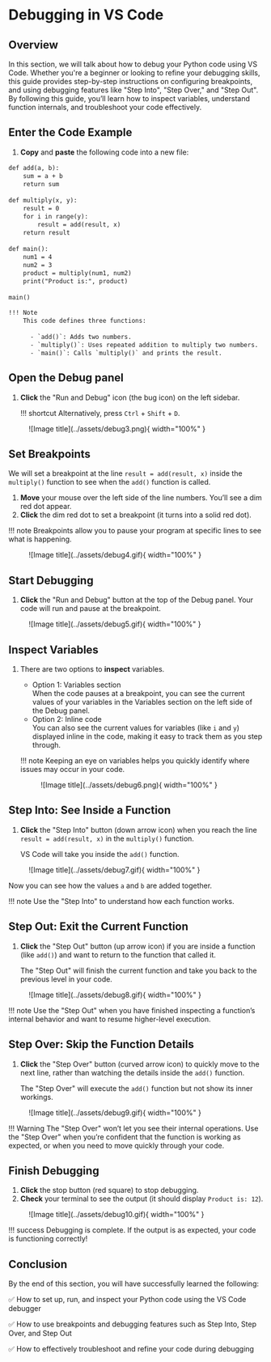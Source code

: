 # Debugging in VS Code

## Overview
In this section, we will talk about how to debug your Python code using VS Code. Whether you're a beginner or looking to refine your debugging skills, this guide provides step-by-step instructions on configuring breakpoints, and using debugging features like "Step Into", "Step Over," and "Step Out". By following this guide, you’ll learn how to inspect variables, understand function internals, and troubleshoot your code effectively.

## Enter the Code Example

1. <span >**Copy**</span> and <span >**paste**</span> the following code into a new file:
``` { .py }
def add(a, b):
    sum = a + b
    return sum

def multiply(x, y):
    result = 0
    for i in range(y):
        result = add(result, x)
    return result

def main():
    num1 = 4
    num2 = 3
    product = multiply(num1, num2)
    print("Product is:", product)

main()
```

    !!! Note
        This code defines three functions:

          - `add()`: Adds two numbers.
          - `multiply()`: Uses repeated addition to multiply two numbers.
          - `main()`: Calls `multiply()` and prints the result.

## Open the Debug panel

1. <span >**Click**</span> the "Run and Debug" icon (the bug icon) on the left sidebar.

    !!! shortcut
        Alternatively, press `Ctrl` + `Shift` + `D`. 

<figure markdown="span">
  ![Image title](../assets/debug3.png){ width="100%" }
</figure>


## Set Breakpoints
We will set a breakpoint at the line `result = add(result, x)` inside the `multiply()` function to see when the `add()` function is called.

1. <span >**Move**</span> your mouse over the left side of the line numbers. You’ll see a dim red dot appear. 
2. <span >**Click**</span> the dim red dot to set a breakpoint (it turns into a solid red dot).

!!! note
    Breakpoints allow you to pause your program at specific lines to see what is happening.


<figure markdown="span">
  ![Image title](../assets/debug4.gif){ width="100%" }
</figure>


## Start Debugging
1. <span >**Click**</span> the "Run and Debug" button at the top of the Debug panel. Your code will run and pause at the breakpoint.

<figure markdown="span">
  ![Image title](../assets/debug5.gif){ width="100%" }
</figure>


## Inspect Variables
1. There are two options to <span >**inspect**</span> variables. 

    - Option 1: Variables section<br>When the code pauses at a breakpoint, you can see the current values of your variables in the Variables section on the left side of the Debug panel. 
    - Option 2: Inline code<br>You can also see the current values for variables (like `i` and `y`) displayed inline in the code, making it easy to track them as you step through.

    !!! note
        Keeping an eye on variables helps you quickly identify where issues may occur in your code.

    <figure markdown="span">
      ![Image title](../assets/debug6.png){ width="100%" }
    </figure>




## Step Into: See Inside a Function
1. <span >**Click**</span> the "Step Into" button (down arrow icon) when you reach the line `result = add(result, x)` in the `multiply()` function.

      VS Code will take you inside the `add()` function. 

<figure markdown="span">
  ![Image title](../assets/debug7.gif){ width="100%" }
</figure>

  Now you can see how the values `a` and `b` are added together.

!!! note
      Use the "Step Into" to understand how each function works.
  



## Step Out: Exit the Current Function
1.  <span >**Click**</span> the "Step Out" button (up arrow icon) if you are inside a function (like `add()`) and want to return to the function that called it. 

    The "Step Out" will finish the current function and take you back to the previous level in your code.
<figure markdown="span">
  ![Image title](../assets/debug8.gif){ width="100%" }
</figure>

!!! note
      Use the "Step Out" when you have finished inspecting a function’s internal behavior and want to resume higher-level execution.



## Step Over: Skip the Function Details
1. <span >**Click**</span> the "Step Over" button (curved arrow icon) to quickly move to the next line,
rather than watching the details inside the `add()` function. 

    The "Step Over" will execute the `add()` function but not show its inner workings.


<figure markdown="span">
  ![Image title](../assets/debug9.gif){ width="100%" }
</figure>


!!! Warning
      The "Step Over" won’t let you see their internal operations. Use the "Step Over" when you’re confident that the function is working as expected, or when you need to move quickly through your code.


## Finish Debugging
1. <span >**Click**</span> the stop button (red square) to stop debugging.
2. <span >**Check**</span> your terminal to see the output (it should display `Product is: 12`).

<figure markdown="span">
  ![Image title](../assets/debug10.gif){ width="100%" }
</figure>


!!! success
    Debugging is complete. If the output is as expected, your code is functioning correctly!

## Conclusion
By the end of this section, you will have successfully learned the following:

:white_check_mark: How to set up, run, and inspect your Python code using the VS Code debugger

:white_check_mark: How to use breakpoints and debugging features such as Step Into, Step Over, and Step Out

:white_check_mark: How to effectively troubleshoot and refine your code during debugging